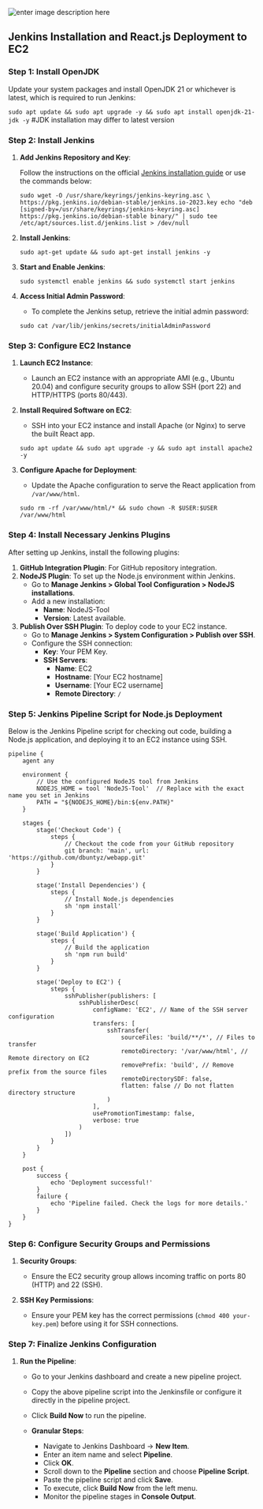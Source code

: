 

![enter image description here](https://upload.wikimedia.org/wikipedia/commons/thumb/e/e3/Jenkins_logo_with_title.svg/1280px-Jenkins_logo_with_title.svg.png)

## Jenkins Installation and React.js Deployment to EC2

### Step 1: Install OpenJDK

Update your system packages and install OpenJDK 21 or whichever is latest, which is required to run Jenkins:

`sudo apt update && sudo apt upgrade -y && sudo apt install openjdk-21-jdk -y` #JDK installation may differ to latest version

### Step 2: Install Jenkins

1.  **Add Jenkins Repository and Key**:
    
    Follow the instructions on the official [Jenkins installation guide](https://www.jenkins.io/doc/book/installing/linux/) or use the commands below:
    
    `sudo wget -O /usr/share/keyrings/jenkins-keyring.asc \
      https://pkg.jenkins.io/debian-stable/jenkins.io-2023.key
    echo "deb [signed-by=/usr/share/keyrings/jenkins-keyring.asc] https://pkg.jenkins.io/debian-stable binary/" | sudo tee /etc/apt/sources.list.d/jenkins.list > /dev/null` 
    
2.  **Install Jenkins**:
    
    `sudo apt-get update && sudo apt-get install jenkins -y` 
    
3.  **Start and Enable Jenkins**: 

    `sudo systemctl enable jenkins && sudo systemctl start jenkins` 
    
5.  **Access Initial Admin Password**:
    
    -   To complete the Jenkins setup, retrieve the initial admin password:
    
    `sudo cat /var/lib/jenkins/secrets/initialAdminPassword` 
    

### Step 3: Configure EC2 Instance

1.  **Launch EC2 Instance**:
    
    -   Launch an EC2 instance with an appropriate AMI (e.g., Ubuntu 20.04) and configure security groups to allow SSH (port 22) and HTTP/HTTPS (ports 80/443).
2.  **Install Required Software on EC2**:
    
    -   SSH into your EC2 instance and install Apache (or Nginx) to serve the built React app.
    
    `sudo apt update && sudo apt upgrade -y && sudo apt install apache2 -y` 
    
3.  **Configure Apache for Deployment**:
    
    -   Update the Apache configuration to serve the React application from `/var/www/html`.
    
    `sudo rm -rf /var/www/html/* && sudo chown -R $USER:$USER /var/www/html` 
    
### Step 4: Install Necessary Jenkins Plugins

After setting up Jenkins, install the following plugins:

1.  **GitHub Integration Plugin**: For GitHub repository integration.
2.  **NodeJS Plugin**: To set up the Node.js environment within Jenkins.
    -   Go to **Manage Jenkins > Global Tool Configuration > NodeJS installations**.
    -   Add a new installation:
        -   **Name**: NodeJS-Tool
        -   **Version**: Latest available.
3.  **Publish Over SSH Plugin**: To deploy code to your EC2 instance.
    -   Go to **Manage Jenkins > System Configuration > Publish over SSH**.
    -   Configure the SSH connection:
        -   **Key**: Your PEM Key.
        -   **SSH Servers**:
            -   **Name**: EC2
            -   **Hostname**: [Your EC2 hostname]
            -   **Username**: [Your EC2 username]
            -   **Remote Directory**: `/`

### Step 5: Jenkins Pipeline Script for Node.js Deployment

Below is the Jenkins Pipeline script for checking out code, building a Node.js application, and deploying it to an EC2 instance using SSH.

    pipeline {
        agent any
    
        environment {
            // Use the configured NodeJS tool from Jenkins
            NODEJS_HOME = tool 'NodeJS-Tool'  // Replace with the exact name you set in Jenkins
            PATH = "${NODEJS_HOME}/bin:${env.PATH}"
        }
    
        stages {
            stage('Checkout Code') {
                steps {
                    // Checkout the code from your GitHub repository
                    git branch: 'main', url: 'https://github.com/dbuntyz/webapp.git'
                }
            }
    
            stage('Install Dependencies') {
                steps {
                    // Install Node.js dependencies
                    sh 'npm install'
                }
            }
    
            stage('Build Application') {
                steps {
                    // Build the application
                    sh 'npm run build'
                }
            }
    
            stage('Deploy to EC2') {
                steps {
                    sshPublisher(publishers: [
                        sshPublisherDesc(
                            configName: 'EC2', // Name of the SSH server configuration
                            transfers: [
                                sshTransfer(
                                    sourceFiles: 'build/**/*', // Files to transfer
                                    remoteDirectory: '/var/www/html', // Remote directory on EC2
                                    removePrefix: 'build', // Remove prefix from the source files
                                    remoteDirectorySDF: false,
                                    flatten: false // Do not flatten directory structure
                                )
                            ],
                            usePromotionTimestamp: false,
                            verbose: true
                        )
                    ])
                }
            }
        }
    
        post {
            success {
                echo 'Deployment successful!'
            }
            failure {
                echo 'Pipeline failed. Check the logs for more details.'
            }
        }
    }

### Step 6: Configure Security Groups and Permissions

1.  **Security Groups**:
    
    -   Ensure the EC2 security group allows incoming traffic on ports 80 (HTTP) and 22 (SSH).
2.  **SSH Key Permissions**:
    
    -   Ensure your PEM key has the correct permissions (`chmod 400 your-key.pem`) before using it for SSH connections.

### Step 7: Finalize Jenkins Configuration

1.  **Run the Pipeline**:
    
    -   Go to your Jenkins dashboard and create a new pipeline project.
        
    -   Copy the above pipeline script into the Jenkinsfile or configure it directly in the pipeline project.
        
    -   Click **Build Now** to run the pipeline.
        
    -   **Granular Steps**:
        
        -   Navigate to Jenkins Dashboard → **New Item**.
        -   Enter an item name and select **Pipeline**.
        -   Click **OK**.
        -   Scroll down to the **Pipeline** section and choose **Pipeline Script**.
        -   Paste the pipeline script and click **Save**.
        -   To execute, click **Build Now** from the left menu.
        -   Monitor the pipeline stages in **Console Output**.